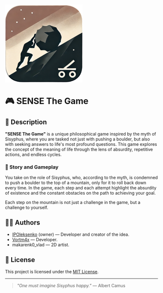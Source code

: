<img src="app/src/main/assets/icon.bmp" width="256" alt="logo">

# 🎮 SENSE The Game

## 🧩 Description

**"SENSE The Game"** is a unique philosophical game inspired by the myth of Sisyphus, where you are tasked not just with pushing a boulder, but also with seeking answers to life's most profound questions. This game explores the concept of the meaning of life through the lens of absurdity, repetitive actions, and endless cycles.

### 🗿 Story and Gameplay

You take on the role of Sisyphus, who, according to the myth, is condemned to push a boulder to the top of a mountain, only for it to roll back down every time. In the game, each step and each attempt highlight the absurdity of existence and the constant obstacles on the path to achieving your goal.

Each step on the mountain is not just a challenge in the game, but a challenge to yourself.

## 🧑‍💻 Authors

- [IPOleksenko](https://github.com/IPOleksenko) (owner) — Developer and creator of the idea.
- [Vortm4x](https://github.com/Vortm4x) — Developer.
- makarenk0_vlad — 2D artist.

## 📜 License

This project is licensed under the [MIT License][license].

[license]: ./LICENSE

---

> _"One must imagine Sisyphus happy."_ — Albert Camus
